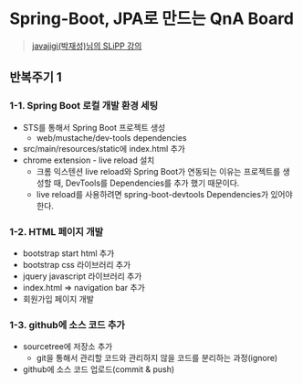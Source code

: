# Spring-Boot, JPA로 만드는 QnA Board

> [javajigi(박재성)님의 SLiPP 강의](https://www.slipp.net/wiki/pages/viewpage.action?pageId=25529113)

## 반복주기 1

### 1-1. Spring Boot 로컬 개발 환경 세팅

* STS를 통해서 Spring Boot 프로젝트 생성
  * web/mustache/dev-tools dependencies
* src/main/resources/static에 index.html 추가
* chrome extension - live reload 설치
  * 크롬 익스텐션 live reload와 Spring Boot가 연동되는 이유는 프로젝트를 생성할 때, DevTools를 Dependencies를 추가 했기 때문이다.
  * live reload를 사용하려면 spring-boot-devtools Dependencies가 있어야 한다.

### 1-2. HTML 페이지 개발

* bootstrap start html 추가
* bootstrap css 라이브러리 추가
* jquery javascript 라이브러리 추가
* index.html => navigation bar 추가
* 회원가입 페이지 개발

### 1-3. github에 소스 코드 추가

* sourcetree에 저장소 추가
  * git을 통해서 관리할 코드와 관리하지 않을 코드를 분리하는 과정(ignore)
* github에 소스 코드 업로드(commit & push)

